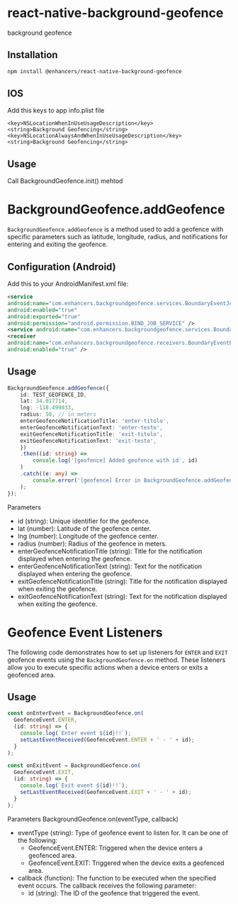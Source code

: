 # react-native-background-geofence

background geofence

## Installation

```sh
npm install @enhancers/react-native-background-geofence
```

## IOS

Add this keys to app info.plist file
```
<key>NSLocationWhenInUseUsageDescription</key>
<string>Background Geofencing</string>
<key>NSLocationAlwaysAndWhenInUseUsageDescription</key>
<string>Background Geofencing</string>
```

## Usage

Call BackgroundGeofence.init() mehtod

# BackgroundGeofence.addGeofence

`BackgroundGeofence.addGeofence` is a method used to add a geofence with specific parameters such as latitude, longitude, radius, and notifications for entering and exiting the geofence.

## Configuration (Android)
Add this to your AndroidManifest.xml file: 
```xml 
<service
android:name="com.enhancers.backgroundgeofence.services.BoundaryEventJobIntentService"
android:enabled="true"
android:exported="true"
android:permission="android.permission.BIND_JOB_SERVICE" />
<service android:name="com.enhancers.backgroundgeofence.services.BoundaryEventHeadlessTaskService" />
<receiver
android:name="com.enhancers.backgroundgeofence.receivers.BoundaryEventBroadcastReceiver"
android:enabled="true" />
```

## Usage
```typescript
BackgroundGeofence.addGeofence({
    id: TEST_GEOFENCE_ID,
    lat: 34.017714,
    lng: -118.499033,
    radius: 50, // in meters
    enterGeofenceNotificationTitle: 'enter-titolo',
    enterGeofenceNotificationText: 'enter-testo',
    exitGeofenceNotificationTitle: 'exit-titolo',
    exitGeofenceNotificationText: 'exit-testo',
    })
    .then((id: string) =>
        console.log('[geofence] Added geofence with id', id)
    )
    .catch((e: any) =>
        console.error('[geofence] Error in BackgroundGeofence.addGeofence', e)
    );
});
```

Parameters
- id (string): Unique identifier for the geofence.
- lat (number): Latitude of the geofence center.
- lng (number): Longitude of the geofence center.
- radius (number): Radius of the geofence in meters.
- enterGeofenceNotificationTitle (string): Title for the notification displayed when entering the geofence.
- enterGeofenceNotificationText (string): Text for the notification displayed when entering the geofence.
- exitGeofenceNotificationTitle (string): Title for the notification displayed when exiting the geofence.
- exitGeofenceNotificationText (string): Text for the notification displayed when exiting the geofence.

# Geofence Event Listeners

The following code demonstrates how to set up listeners for `ENTER` and `EXIT` geofence events using the `BackgroundGeofence.on` method. These listeners allow you to execute specific actions when a device enters or exits a geofenced area.

## Usage

```typescript
const onEnterEvent = BackgroundGeofence.on(
  GeofenceEvent.ENTER,
  (id: string) => {
    console.log(`Enter event ${id}!!`);
    setLastEventReceived(GeofenceEvent.ENTER + ' - ' + id);
  }
);

const onExitEvent = BackgroundGeofence.on(
  GeofenceEvent.EXIT,
  (id: string) => {
    console.log(`Exit event ${id}!!`);
    setLastEventReceived(GeofenceEvent.EXIT + ' - ' + id);
  }
);
```

Parameters
BackgroundGeofence.on(eventType, callback)
  -  eventType (string): Type of geofence event to listen for. It can be one of the following:
     -  GeofenceEvent.ENTER: Triggered when the device enters a geofenced area.
     -  GeofenceEvent.EXIT: Triggered when the device exits a geofenced area.
  - callback (function): The function to be executed when the specified event occurs. The callback receives the following parameter:
    - id (string): The ID of the geofence that triggered the event.